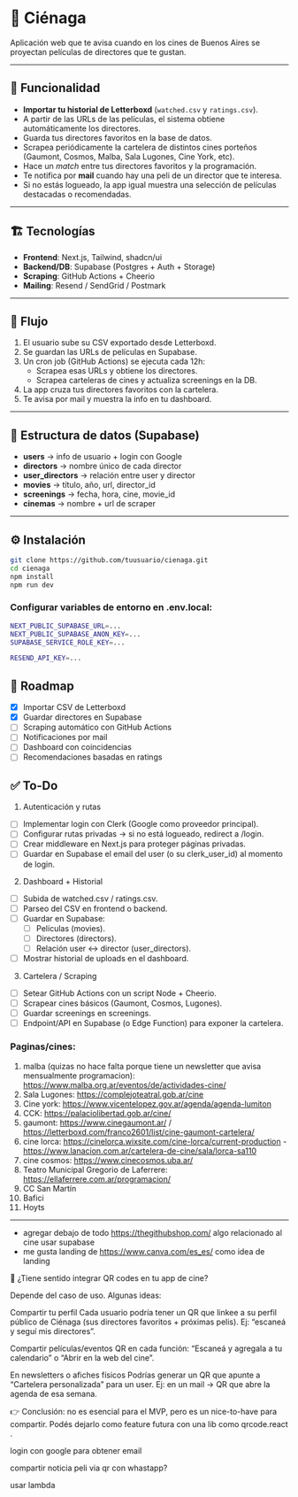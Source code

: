 # 🌊 Ciénaga

Aplicación web que te avisa cuando en los cines de Buenos Aires se proyectan películas de directores que te gustan.

---

## 🚀 Funcionalidad

- **Importar tu historial de Letterboxd** (`watched.csv` y `ratings.csv`).
- A partir de las URLs de las películas, el sistema obtiene automáticamente los directores.
- Guarda tus directores favoritos en la base de datos.
- Scrapea periódicamente la cartelera de distintos cines porteños (Gaumont, Cosmos, Malba, Sala Lugones, Cine York, etc).
- Hace un _match_ entre tus directores favoritos y la programación.
- Te notifica por **mail** cuando hay una peli de un director que te interesa.
- Si no estás logueado, la app igual muestra una selección de películas destacadas o recomendadas.

---

## 🏗️ Tecnologías

- **Frontend**: Next.js, Tailwind, shadcn/ui
- **Backend/DB**: Supabase (Postgres + Auth + Storage)
- **Scraping**: GitHub Actions + Cheerio
- **Mailing**: Resend / SendGrid / Postmark

---

## 🔄 Flujo

1. El usuario sube su CSV exportado desde Letterboxd.
2. Se guardan las URLs de películas en Supabase.
3. Un cron job (GitHub Actions) se ejecuta cada 12h:
   - Scrapea esas URLs y obtiene los directores.
   - Scrapea carteleras de cines y actualiza screenings en la DB.
4. La app cruza tus directores favoritos con la cartelera.
5. Te avisa por mail y muestra la info en tu dashboard.

---

## 📂 Estructura de datos (Supabase)

- **users** → info de usuario + login con Google
- **directors** → nombre único de cada director
- **user_directors** → relación entre user y director
- **movies** → título, año, url, director_id
- **screenings** → fecha, hora, cine, movie_id
- **cinemas** → nombre + url de scraper

---

## ⚙️ Instalación

```bash
git clone https://github.com/tuusuario/cienaga.git
cd cienaga
npm install
npm run dev
```

### Configurar variables de entorno en .env.local:

```bash
NEXT_PUBLIC_SUPABASE_URL=...
NEXT_PUBLIC_SUPABASE_ANON_KEY=...
SUPABASE_SERVICE_ROLE_KEY=...

RESEND_API_KEY=...
```

## 📅 Roadmap

- [x] Importar CSV de Letterboxd
- [x] Guardar directores en Supabase
- [ ] Scraping automático con GitHub Actions
- [ ] Notificaciones por mail
- [ ] Dashboard con coincidencias
- [ ] Recomendaciones basadas en ratings

## ✅ To-Do

1. Autenticación y rutas

- [ ] Implementar login con Clerk (Google como proveedor principal).
- [ ] Configurar rutas privadas → si no está logueado, redirect a /login.
- [ ] Crear middleware en Next.js para proteger páginas privadas.
- [ ] Guardar en Supabase el email del user (o su clerk_user_id) al momento de login.

2. Dashboard + Historial

- [ ] Subida de watched.csv / ratings.csv.
- [ ] Parseo del CSV en frontend o backend.
- [ ] Guardar en Supabase:
  - [ ] Películas (movies).
  - [ ] Directores (directors).
  - [ ] Relación user ↔ director (user_directors).
- [ ] Mostrar historial de uploads en el dashboard.

3. Cartelera / Scraping

- [ ] Setear GitHub Actions con un script Node + Cheerio.
- [ ] Scrapear cines básicos (Gaumont, Cosmos, Lugones).
- [ ] Guardar screenings en screenings.
- [ ] Endpoint/API en Supabase (o Edge Function) para exponer la cartelera.

### Paginas/cines:

<!-- 2. check cartelera sigilio website every day -->

1. malba (quizas no hace falta porque tiene un newsletter que avisa mensualmente programacion): https://www.malba.org.ar/eventos/de/actividades-cine/
2. Sala Lugones: https://complejoteatral.gob.ar/cine
3. Cine york: https://www.vicentelopez.gov.ar/agenda/agenda-lumiton
4. CCK: https://palaciolibertad.gob.ar/cine/
5. gaumont: https://www.cinegaumont.ar/ / https://letterboxd.com/franco2601/list/cine-gaumont-cartelera/
6. cine lorca: https://cinelorca.wixsite.com/cine-lorca/current-production - https://www.lanacion.com.ar/cartelera-de-cine/sala/lorca-sa110
7. cine cosmos: https://www.cinecosmos.uba.ar/
8. Teatro Municipal Gregorio de Laferrere: https://ellaferrere.com.ar/programacion/
9. CC San Martín
10. Bafici
11. Hoyts

---

- agregar debajo de todo https://thegithubshop.com/ algo relacionado al cine
  usar supabase
- me gusta landing de https://www.canva.com/es_es/ como idea de landing

📱 ¿Tiene sentido integrar QR codes en tu app de cine?

Depende del caso de uso. Algunas ideas:

Compartir tu perfil
Cada usuario podría tener un QR que linkee a su perfil público de Ciénaga (sus directores favoritos + próximas pelis). Ej: “escaneá y seguí mis directores”.

Compartir películas/eventos
QR en cada función: “Escaneá y agregala a tu calendario” o “Abrir en la web del cine”.

En newsletters o afiches físicos
Podrías generar un QR que apunte a “Cartelera personalizada” para un user. Ej: en un mail → QR que abre la agenda de esa semana.

👉 Conclusión: no es esencial para el MVP, pero es un nice-to-have para compartir. Podés dejarlo como feature futura con una lib como qrcode.react
.

login con google para obtener email

<!--
diseño en base a
- https://gasti.pro/en/
- https://v0.app/chat/pointer-ai-landing-page-b3xq2HC1JCs
- https://www.miscuentas.com.ar/dashboard
- https://ui.shadcn.com/blocks: A dashboard with sidebar, charts and data table
- https://youtu.be/XgqCh2FwNVY: 2. How to add Google OAuth in Nextjs with Supabase | Server Component | Server Action | Google Login
 -->

compartir noticia peli via qr con whastapp?

usar lambda
